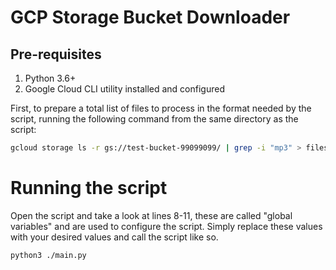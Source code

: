 # GCP Storage Bucket Downloader

## Pre-requisites

1. Python 3.6+
2. Google Cloud CLI utility installed and configured


First, to prepare a total list of files to process in the format needed by the script, running the following command from
the same directory as the script:

```bash
gcloud storage ls -r gs://test-bucket-99099099/ | grep -i "mp3" > files.txt
```

# Running the script

Open the script and take a look at lines 8-11, these are called "global variables" and are used to configure the script.
Simply replace these values with your desired values and call the script like so.

```bash
python3 ./main.py
```